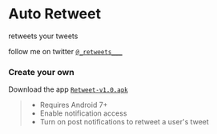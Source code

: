 # Auto Retweet

retweets your tweets 

follow me on twitter [`@_retweets___`](https://twitter.com/_retweets___)


### Create your own

Download the app [`Retweet-v1.0.apk`](https://github.com/fbiego/retweet/raw/master/app/release/Retweet-v1.0.apk)

>- Requires Android 7+
>- Enable notification access
>- Turn on post notifications to retweet a user's tweet
